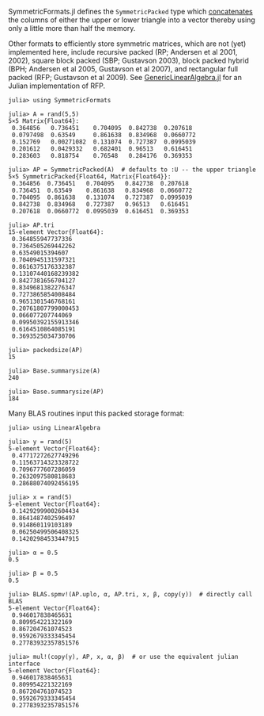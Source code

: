 SymmetricFormats.jl defines the `SymmetricPacked` type which
[concatenates](http://www.netlib.org/lapack/lug/node123.html) the columns
of either the upper or lower triangle into a vector thereby using only a
little more than half the memory.

Other formats to efficiently store symmetric matrices, which
are not (yet) implemented here, include recursive packed (RP;
Andersen et al 2001, 2002), square block packed (SBP; Gustavson
2003), block packed hybrid (BPH; Andersen et al 2005, Gustavson et
al 2007), and rectangular full packed (RFP; Gustavson et al 2009).  See
[GenericLinearAlgebra.jl](https://github.com/JuliaLinearAlgebra/GenericLinearAlgebra.jl)
for an Julian implementation of RFP.

```
julia> using SymmetricFormats

julia> A = rand(5,5)
5×5 Matrix{Float64}:
 0.364856   0.736451    0.704095  0.842738  0.207618
 0.0797498  0.63549     0.861638  0.834968  0.0660772
 0.152769   0.00271082  0.131074  0.727387  0.0995039
 0.201612   0.0429332   0.682401  0.96513   0.616451
 0.283603   0.818754    0.76548   0.284176  0.369353

julia> AP = SymmetricPacked(A)  # defaults to :U -- the upper triangle
5×5 SymmetricPacked{Float64, Matrix{Float64}}:
 0.364856  0.736451   0.704095   0.842738  0.207618
 0.736451  0.63549    0.861638   0.834968  0.0660772
 0.704095  0.861638   0.131074   0.727387  0.0995039
 0.842738  0.834968   0.727387   0.96513   0.616451
 0.207618  0.0660772  0.0995039  0.616451  0.369353

julia> AP.tri
15-element Vector{Float64}:
 0.364855947737336
 0.7364505269442262
 0.63549015394607
 0.7040945131597321
 0.8616375176332387
 0.13107440168239382
 0.8427381656704127
 0.8349681382276347
 0.7273865854008484
 0.9651301546768161
 0.20761807799000453
 0.066077207744069
 0.09950392155913346
 0.6164510864085191
 0.3693525034730706

julia> packedsize(AP)
15

julia> Base.summarysize(A)
240

julia> Base.summarysize(AP)
184
```

Many BLAS routines input this packed storage format:

```
julia> using LinearAlgebra

julia> y = rand(5)
5-element Vector{Float64}:
 0.47717272627749296
 0.11563714323328722
 0.7096777607286059
 0.2632097580818683
 0.28688074092456195

julia> x = rand(5)
5-element Vector{Float64}:
 0.14292999002604434
 0.8641487402596497
 0.914860119103189
 0.06250499506408325
 0.14202984533447915

julia> α = 0.5
0.5

julia> β = 0.5
0.5

julia> BLAS.spmv!(AP.uplo, α, AP.tri, x, β, copy(y))  # directly call BLAS
5-element Vector{Float64}:
 0.946017838465631
 0.809954221322169
 0.867204761074523
 0.9592679333345454
 0.27783932357851576

julia> mul!(copy(y), AP, x, α, β)  # or use the equivalent julian interface
5-element Vector{Float64}:
 0.946017838465631
 0.809954221322169
 0.867204761074523
 0.9592679333345454
 0.27783932357851576
```
